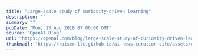 ```yaml
---
title: "Large-scale study of curiosity-driven learning"
description: ""
summary: ""
pubDate: "Mon, 13 Aug 2018 07:00:00 GMT"
source: "OpenAI Blog"
url: "https://openai.com/blog/large-scale-study-of-curiosity-driven-learning"
thumbnail: "https://raisex-llc.github.io/ai-news-curation-site/assets/openai_logo.png"
---
```


